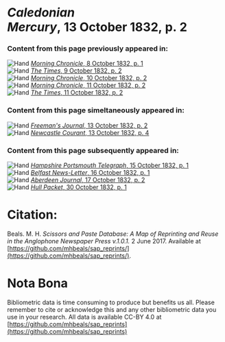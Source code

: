 # *Caledonian Mercury*, 13 October 1832, p. 2  
  
### Content from this page previously appeared in:  
![Hand](http://scissorsandpaste.net/wp-content/uploads/2017/06/smallhandpointer.png) [*Morning Chronicle*, 8 October 1832, p. 1](https://mhbeals.github.io/sap_html/Morning-Chronicle/Morning-Chronicle-8-October-1832-p-1)  
![Hand](http://scissorsandpaste.net/wp-content/uploads/2017/06/smallhandpointer.png) [*The Times*, 9 October 1832, p. 2](https://mhbeals.github.io/sap_html/The-Times/The-Times-9-October-1832-p-2)  
![Hand](http://scissorsandpaste.net/wp-content/uploads/2017/06/smallhandpointer.png) [*Morning Chronicle*, 10 October 1832, p. 2](https://mhbeals.github.io/sap_html/Morning-Chronicle/Morning-Chronicle-10-October-1832-p-2)  
![Hand](http://scissorsandpaste.net/wp-content/uploads/2017/06/smallhandpointer.png) [*Morning Chronicle*, 11 October 1832, p. 2](https://mhbeals.github.io/sap_html/Morning-Chronicle/Morning-Chronicle-11-October-1832-p-2)  
![Hand](http://scissorsandpaste.net/wp-content/uploads/2017/06/smallhandpointer.png) [*The Times*, 11 October 1832, p. 2](https://mhbeals.github.io/sap_html/The-Times/The-Times-11-October-1832-p-2)  
  
### Content from this page simeltaneously appeared in:  
![Hand](http://scissorsandpaste.net/wp-content/uploads/2017/06/smallhandpointer.png) [*Freeman's Journal*, 13 October 1832, p. 2](https://mhbeals.github.io/sap_html/Freeman's-Journal/Freeman's-Journal-13-October-1832-p-2)  
![Hand](http://scissorsandpaste.net/wp-content/uploads/2017/06/smallhandpointer.png) [*Newcastle Courant*, 13 October 1832, p. 4](https://mhbeals.github.io/sap_html/Newcastle-Courant/Newcastle-Courant-13-October-1832-p-4)  
  
### Content from this page subsequently appeared in:  
![Hand](http://scissorsandpaste.net/wp-content/uploads/2017/06/smallhandpointer.png) [*Hampshire Portsmouth Telegraph*, 15 October 1832, p. 1](https://mhbeals.github.io/sap_html/Hampshire-Portsmouth-Telegraph/Hampshire-Portsmouth-Telegraph-15-October-1832-p-1)  
![Hand](http://scissorsandpaste.net/wp-content/uploads/2017/06/smallhandpointer.png) [*Belfast News-Letter*, 16 October 1832, p. 1](https://mhbeals.github.io/sap_html/Belfast-News-Letter/Belfast-News-Letter-16-October-1832-p-1)  
![Hand](http://scissorsandpaste.net/wp-content/uploads/2017/06/smallhandpointer.png) [*Aberdeen Journal*, 17 October 1832, p. 2](https://mhbeals.github.io/sap_html/Aberdeen-Journal/Aberdeen-Journal-17-October-1832-p-2)  
![Hand](http://scissorsandpaste.net/wp-content/uploads/2017/06/smallhandpointer.png) [*Hull Packet*, 30 October 1832, p. 1](https://mhbeals.github.io/sap_html/Hull-Packet/Hull-Packet-30-October-1832-p-1)  


# Citation: 

Beals. M. H. *Scissors and Paste Database: A Map of Reprinting and Reuse in the Anglophone Newspaper Press v.1.0.1.* 2 June 2017. Available at [https://github.com/mhbeals/sap_reprints/](https://github.com/mhbeals/sap_reprints/). 

# Nota Bona

Bibliometric data is time consuming to produce but benefits us all. Please remember to cite or acknowledge this and any other bibliometric data you use in your research. All data is available CC-BY 4.0 at [https://github.com/mhbeals/sap_reprints](https://github.com/mhbeals/sap_reprints)
